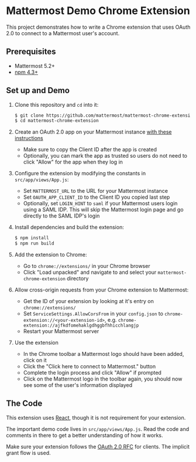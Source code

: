 # Mattermost Demo Chrome Extension

This project demonstrates how to write a Chrome extension that uses OAuth 2.0 to connect to a Mattermost user's account.

## Prerequisites

* Mattermost 5.2+
* [npm 4.3+](https://www.npmjs.com/)

## Set up and Demo

1. Clone this repository and `cd` into it:
    ```bash
    $ git clone https://github.com/mattermost/mattermost-chrome-extension
    $ cd mattermost-chrome-extension
    ```

2. Create an OAuth 2.0 app on your Mattermost instance [with these instructions](https://docs.mattermost.com/developer/oauth-2-0-applications.html)
    * Make sure to copy the Client ID after the app is created
    * Optionally, you can mark the app as trusted so users do not need to click "Allow" for the app when they log in

3. Configure the extension by modifying the constants in `src/app/views/App.js`:
    * Set `MATTERMOST_URL` to the URL for your Mattermost instance
    * Set `OAUTH_APP_CLIENT_ID` to the Client ID you copied last step
    * Optionally, set `LOGIN_HINT` to `saml` if your Mattermost users login using a SAML IDP. This will skip the Mattermost login page and go directly to the SAML IDP's login

4. Install dependencies and build the extension:
    ```bash
    $ npm install
    $ npm run build
    ```

5. Add the extension to Chrome:
    * Go to `chrome://extensions/` in your Chrome browser
    * Click "Load unpacked" and navigate to and select your `mattermost-chrome-extension` directory

6. Allow cross-origin requests from your Chrome extension to Mattermost:
   * Get the ID of your extension by looking at it's entry on `chrome://extensions/`
    * Set `ServiceSettings.AllowCorsFrom` in your `config.json` to `chrome-extension://<your-extension-id>`, e.g. `chrome-extension://ajfkdfomehaklgdhggbfhhicchlangjp`
    * Restart your Mattermost server

7. Use the extension
    * In the Chrome toolbar a Mattermost logo should have been added, click on it
    * Click the "Click here to connect to Mattermost." button
    * Complete the login process and click "Allow" if prompted
    * Click on the Mattermost logo in the toolbar again, you should now see some of the user's information displayed

## The Code

This extension uses [React](https://reactjs.org/), though it is not requirement for your extension.

The important demo code lives in `src/app/views/App.js`. Read the code and comments in there to get a better understanding of how it works.

Make sure your extension follows the [OAuth 2.0 RFC](https://tools.ietf.org/html/rfc6749) for clients. The implicit grant flow is used.